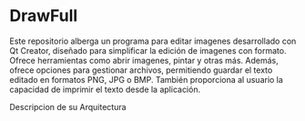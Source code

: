 # DrawFull

Este repositorio alberga un programa para editar imagenes desarrollado con Qt Creator, diseñado para simplificar la edición de imagenes con formato. Ofrece herramientas como abrir imagenes, pintar y otras más. Además, ofrece opciones para gestionar archivos, permitiendo guardar el texto editado en formatos PNG, JPG o BMP. También proporciona al usuario la capacidad de imprimir el texto desde la aplicación.


Descripcion de su Arquitectura
